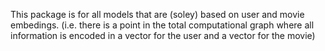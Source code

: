 This package is for all models that are (soley) based on user and movie embedings. (i.e. there is a point in the total computational graph where all information is encoded in a vector for the user and a vector for the movie)